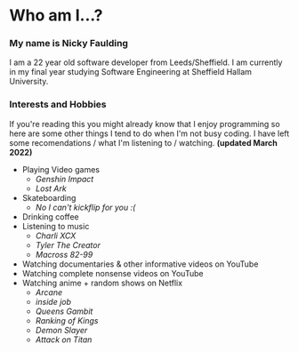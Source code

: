 # Who am I...?

### My name is Nicky Faulding

I am a 22 year old software developer from Leeds/Sheffield. I am currently in my final year studying Software Engineering at Sheffield Hallam University.

### Interests and Hobbies

If you're reading this you might already know that I enjoy programming so here are some other things I tend to do when I'm not busy coding. I have left some recomendations / what I'm listening to / watching. **(updated March 2022)**

- Playing Video games
  - *Genshin Impact*
  - *Lost Ark*
- Skateboarding
  - *No I can't kickflip for you :(*
- Drinking coffee
- Listening to music
  - *Charli XCX*
  - *Tyler The Creator*
  - *Macross 82-99*
- Watching documentaries & other informative videos on YouTube
- Watching complete nonsense videos on YouTube
- Watching anime + random shows on Netflix
  - *Arcane*
  - *inside job*
  - *Queens Gambit*
  - *Ranking of Kings*
  - *Demon Slayer*
  - *Attack on Titan*
